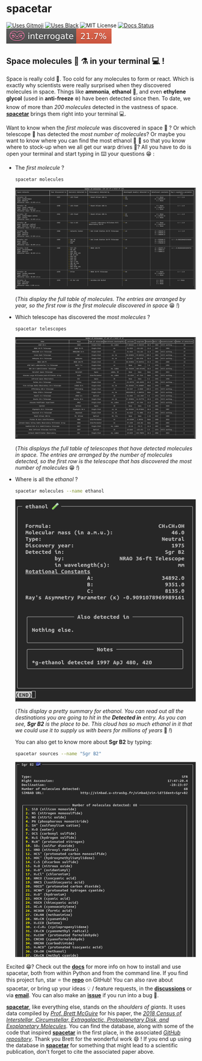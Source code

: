 # spacetar

[![Uses Gitmoji][gitmoji-badge]][gitmoji]
[![Uses Black][black-badge]][black]
![MIT License][license-badge]
[![Docs Status][docs-badge]][docs]
[![Docs Coverage][interrogate-badge]][interrogate]

## Space molecules :test_tube: :alembic: in your terminal :computer: !

Space is really cold :cold_face:. Too cold for any molecules to form or react. Which is exactly why scientists were really surprised when they discovered molecules in space. Things like **ammonia**, **ethanol** :beers:, and even **ethylene glycol** (used in **anti-freeze** :snowflake:) have been detected since then. To date, we know of more than *200 molecules* detected in the vastness of space. [**spacetar**][repo] brings them right into your terminal :computer:.

Want to know when the *first molecule* was discovered in space :1st_place_medal: ? Or which telescope :telescope: has detected the *most number of molecules*? Or maybe you want to know where you can find the most ethanol :beers: :wine_glass: so that you know where to stock-up when we all get our warp drives :space_invader:? All you have to do is open your terminal and start typing in :keyboard: your questions :grin: :

* The *first molecule* ?

    ```bash
    spacetar molecules
    ```

    ![Molecules Table][molecules-table]

    (*This display the full table of molecules. The entries are arranged by year, so the first row is the first molecule discovered in space* :grin: *!*)

* Which telescope has discovered the *most molecules* ?

    ```bash
    spacetar telescopes
    ```

    ![Telescope Table][telescopes-table]

    (*This displays the full table of telescopes that have detected molecules in space. The entries are arranged by the number of molecules detected, so the first row is the telescope that has discovered the most number of molecules* :grin: *!*)

* Where is all the *ethanol* ?

    ```bash
    spacetar molecules --name ethanol
    ```

    ![Ethanol Summary][ethanol]

    (*This display a pretty summary for ethanol. You can read out all the destinations you are going to hit in the **Detected in** entry. As you can see, **Sgr B2** is the place to be. This cloud has so much ethanol in it that we could use it to supply us with beers for millions of years* :beers: *!*)

    You can also get to know more about **Sgr B2** by typing:

    ```bash
    spacetar sources --name "Sgr B2"
    ```

    ![Sgr B2 Summary][Sgr-B2]

Excited :grin:? Check out the [**docs**][docs] for more info on how to install and use spacetar, both from within Python and from the command line. If you find this project fun, star :star: the [**repo**][repo] on GitHub! You can also rave about spacetar, or bring up your ideas :bulb: / feature requests, in the [**discussions**][discuss] or via [**email**][me-email]. You can also make an [**issue**][issues] if you run into a bug :bug:.

[**spacetar**][repo], like everything else, stands on the *shoulders of giants*. It uses data compiled by [*Prof. Brett McGuire*][brett-github] for his paper, the [*2018 Census of Interstellar, Circumstellar, Extragalactic, Protoplanetary Disk, and Exoplanetary Molecules*][census-paper]. You can find the database, along with some of the code that inspired [**spacetar**][repo] in the first place, in the associated [*GitHub repository*][census-repo]. Thank you Brett for the wonderful work :smile: ! If you end up using the database in [**spacetar**][repo] for something that might lead to a scientific publication, don't forget to cite the associated paper above.

[gitmoji]: https://gitmoji.dev
[me-email]: ujjwalpanda97@gmail.com
[black]: https://github.com/psf/black
[docs]: https://spacetar.readthedocs.io
[me-github]: https://github.com/astrogewgaw
[brett-github]: https://github.com/bmcguir2
[me-twitter]: https://twitter.com/astrogewgaw
[repo]: https://github.com/astrogewgaw/spacetar
[census-paper]: https://doi.org/10.3847/1538-4365/aae5d2
[issues]: https://github.com/astrogewgaw/spacetar/issues
[interrogate]: https://interrogate.readthedocs.io/en/latest
[discuss]: https://github.com/astrogewgaw/spacetar/discussions
[census-repo]: https://github.com/bmcguir2/astromolecule_census
[license-badge]: https://img.shields.io/badge/License-MIT-green.svg
[black-badge]: https://img.shields.io/badge/code%20style-black-000000.svg
[docs-badge]: https://readthedocs.org/projects/spacetar/badge/?version=latest
[Sgr-B2]: https://raw.githubusercontent.com/astrogewgaw/spacetar/main/images/Sgr_B2.png
[ethanol]: https://raw.githubusercontent.com/astrogewgaw/spacetar/main/images/ethanol.png
[gitmoji-badge]: https://img.shields.io/badge/gitmoji-%20😜%20😍-FFDD67.svg?style=flat-square
[molecules-table]: https://raw.githubusercontent.com/astrogewgaw/spacetar/main/images/molecules_table.png
[telescopes-table]: https://raw.githubusercontent.com/astrogewgaw/spacetar/main/images/telescopes_table.png
[interrogate-badge]: https://raw.githubusercontent.com/astrogewgaw/spacetar/main/images/interrogate_badge.svg

